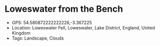 # Loweswater from the Bench

- GPS: 54.580872222222226,-3.367225
- Location: Loweswater Fell, Loweswater, Lake District, England, United Kingdom
- Tags: Landscape, Clouds

